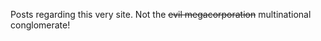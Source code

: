 ---
---

Posts regarding this very site. Not the ~~evil megacorporation~~ multinational conglomerate!
